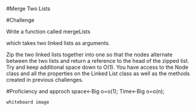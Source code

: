 #Merge Two Lists

#Challenge

Write a function called mergeLists

which takes two linked lists as arguments.

Zip the two linked lists together into one so that the nodes alternate between the two lists and return a reference to the head of the zipped list. Try and keep additional space down to O(1). You have access to the Node class and all the properties on the Linked List class as well as the methods created in previous challenges.

#Proficiency and approch
space<-Big o=o(1); Time<-Big o=o(n);

`whiteboard image`


